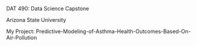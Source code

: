 DAT 490: Data Science Capstone

Arizona State University

My Project: Predictive-Modeling-of-Asthma-Health-Outcomes-Based-On-Air-Pollution
